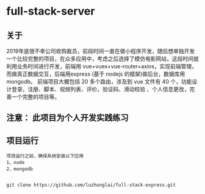 <!--
 * @Descripttion: 
 * @version: 
 * @Author: Zhonglai Lu
 * @Date: 2020-09-22 09:54:01
 * @LastEditors: Zhonglai Lu
 * @LastEditTime: 2020-10-25 22:16:20
-->
# full-stack-server

## 关于

2019年底很不幸公司收购裁员，前段时间一直在做小程序开发，随后想单独开发一个比较完整的项目，在众多应用中，考虑之后选择了模仿电影网站，这段时间就利用业务时间进行开发，前端用 vue+vuex+vue-router+axios，实现前端管理，而做真正数据交互，后端用express (基于 nodejs 的框架)做后台，数据库用mongodb。 前端项目大概包括 20 多个路由，涉及到 vue 文件有 40 个，功能设计登录，注册、脚本、视频列表、评价，验证码、滑动校验 、个人信息更改，完善一个完整的项目等。


## 注意： 此项目为个人开发实践练习


## 项目运行

```
项目运行之前，确保系统安装以下应用
1、node
2、mongodb
```

```

git clone https://github.com/luzhonglai/full-stack-express.git

```
